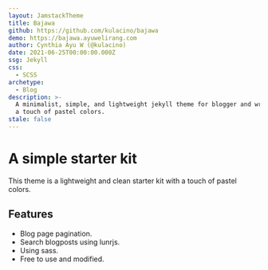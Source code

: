 ```yaml
---
layout: JamstackTheme
title: Bajawa
github: https://github.com/kulacino/bajawa
demo: https://bajawa.ayuwelirang.com
author: Cynthia Ayu W (@kulacino)
date: 2021-06-25T00:00:00.000Z
ssg: Jekyll
css:
  - SCSS
archetype:
  - Blog
description: >-
  A minimalist, simple, and lightweight jekyll theme for blogger and writer with
  a touch of pastel colors.
stale: false
---
```


# A simple starter kit

This theme is a lightweight and clean starter kit with a touch of pastel colors.

## Features

- Blog page pagination.
- Search blogposts using lunrjs.
- Using sass.
- Free to use and modified.
